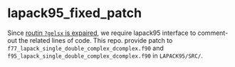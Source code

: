 # lapack95_fixed_patch

Since [routin `?gelsx` is expaired](https://netlib.org/lapack/lapack-3.1.1/html/zgelsx.f.html), we require lapack95 interface to comment-out the related lines of code.
This repo. provide patch to `f77_lapack_single_double_complex_dcomplex.f90` and `f95_lapack_single_double_complex_dcomplex.f90` in `LAPACK95/SRC/`.
